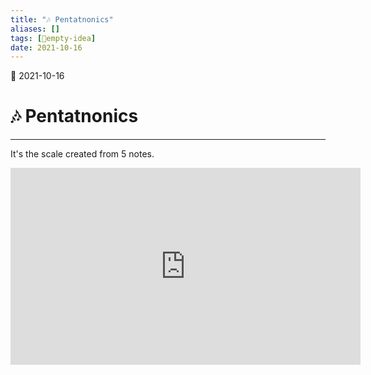 ```yaml
---
title: "🎶 Pentatnonics"
aliases: []
tags: [💭empty-idea]
date: 2021-10-16
---
```

🌱 2021-10-16
# 🎶 Pentatnonics
___
It's the scale created from 5 notes.

<iframe width="560" height="315" src="https://www.youtube-nocookie.com/embed/X9rYOhX77mA" title="YouTube video player" frameborder="0" allow="accelerometer; autoplay; clipboard-write; encrypted-media; gyroscope; picture-in-picture" allowfullscreen></iframe>